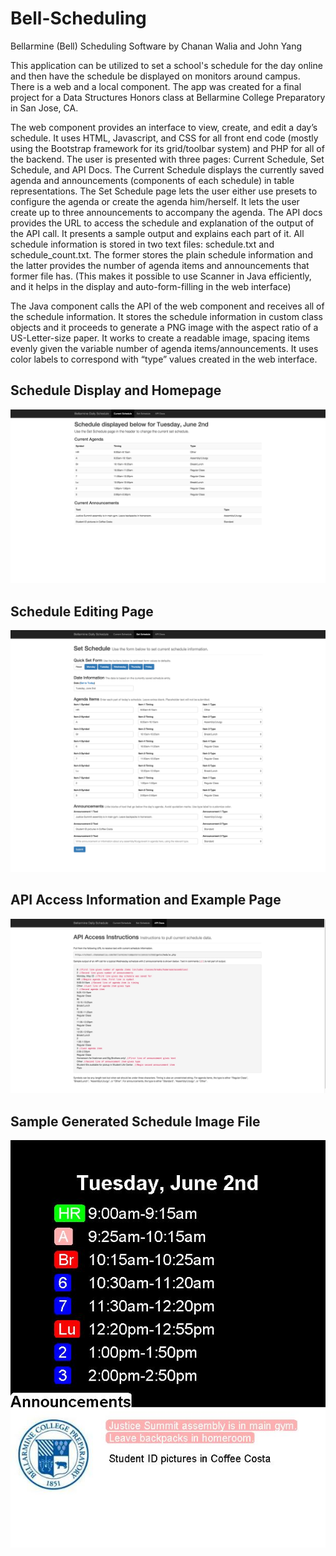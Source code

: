 
# Bell-Scheduling

Bellarmine (Bell) Scheduling Software by Chanan Walia and John Yang

This application can be utilized to set a school's schedule for the day online and then have the schedule be displayed on monitors around campus. There is a web and a local component. The app was created for a final project for a Data Structures Honors class at Bellarmine College Preparatory in San Jose, CA.

The web component provides an interface to view, create, and edit a day’s schedule. It uses HTML, Javascript, and CSS for all front end code (mostly using the Bootstrap framework for its grid/toolbar system) and PHP for all of the backend. The user is presented with three pages: Current Schedule, Set Schedule, and API Docs. The Current Schedule displays the currently saved agenda and announcements (components of each schedule) in table representations. The Set Schedule page lets the user either use presets to configure the agenda or create the agenda him/herself. It lets the user create up to three announcements to accompany the agenda. The API docs provides the URL to access the schedule and explanation of the output of the API call. It presents a sample output and explains each part of it. All schedule information is stored in two text files: schedule.txt and schedule_count.txt. The former stores the plain schedule information and the latter provides the number of agenda items and announcements that former file has. (This makes it possible to use Scanner in Java efficiently, and it helps in the display and auto-form-filling in the web interface)

The Java component calls the API of the web component and receives all of the schedule information. It stores the schedule information in custom class objects and it proceeds to generate a PNG image with the aspect ratio of a US-Letter-size paper. It works to create a readable image, spacing items evenly given the variable number of agenda items/announcements. It uses color labels to correspond with “type” values created in the web interface.

## **Schedule Display and Homepage**
![Schedule Display and Homepage](/Screenshots/01_schedule_display_home.png?raw=true "Schedule Display and Homepage")

## **Schedule Editing Page**
![Schedule Editing Page](/Screenshots/02_schedule_edit.png?raw=true "Schedule Editing Page")

## **API Access Information and Example Page**
![API Access Information and Example Page](/Screenshots/03_api_information.png?raw=true "API Access Information and Example Page")

## **Sample Generated Schedule Image File**
![Sample Generated Schedule](/Screenshots/04_sample_generated_schedule.png?raw=true "Sample Generated Schedule")
